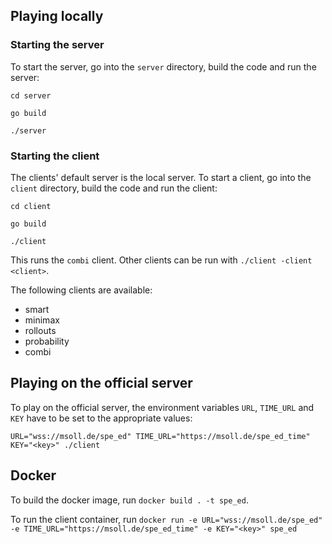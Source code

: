 ## Playing locally

### Starting the server

To start the server, go into the `server` directory, build the code and run the server:

`cd server`

`go build` 

`./server`

### Starting the client

The clients' default server is the local server. To start a client, go into the `client` directory, build the code and run the client:

`cd client`

`go build`

`./client`

This runs the `combi` client. Other clients can be run with `./client -client <client>`.

The following clients are available:

- smart
- minimax
- rollouts
- probability
- combi

## Playing on the official server

To play on the official server, the environment variables `URL`, `TIME_URL` and `KEY` have to be set to the appropriate values:

`URL="wss://msoll.de/spe_ed" TIME_URL="https://msoll.de/spe_ed_time" KEY="<key>" ./client`

## Docker

To build the docker image, run `docker build . -t spe_ed`.

To run the client container, run `docker run -e URL="wss://msoll.de/spe_ed" -e TIME_URL="https://msoll.de/spe_ed_time" -e KEY="<key>" spe_ed`
